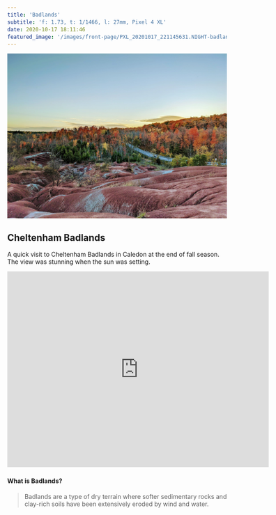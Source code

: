 ```yaml
---
title: 'Badlands'
subtitle: 'f: 1.73, t: 1/1466, l: 27mm, Pixel 4 XL'
date: 2020-10-17 18:11:46
featured_image: '/images/front-page/PXL_20201017_221145631.NIGHT-badlands-1600x1200.jpg'
---
```



![](/images/front-page/PXL_20201017_221145631.NIGHT-badlands-1600x1200.jpg)

## Cheltenham Badlands
A quick visit to Cheltenham Badlands in Caledon at the end of fall season. The view was stunning when the sun was setting.

<div class="image-wrap">
    <iframe src="https://www.google.com/maps/embed?pb=!1m18!1m12!1m3!1d1440.4670397959803!2d-79.944597!3d43.7742272!2m3!1f0!2f0!3f0!3m2!1i1024!2i768!4f13.1!3m3!1m2!1s0x882b0fb7aa0ea18b%3A0x9acd23e488949b0e!2sCheltenham%20Badlands!5e0!3m2!1sen!2sca!4v1609012805061!5m2!1sen!2sca" width="600" height="450" frameborder="0" style="border:0;" allowfullscreen="" aria-hidden="false" tabindex="0"></iframe>
</div>


#### What is Badlands?
> Badlands are a type of dry terrain where softer sedimentary rocks and clay-rich soils have been extensively eroded by wind and water.



